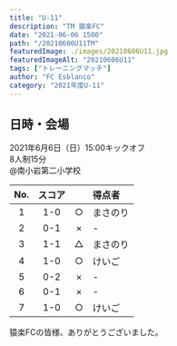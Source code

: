 ```yaml
---
title: "U-11"
description: "TM 猿楽FC"
date: "2021-06-06 1500"
path: "/20210606U11TM"
featuredImage: ./images/20210606U11.jpg
featuredImageAlt: "20210606U11"
tags: ["トレーニングマッチ"]
author: "FC Esblanco"
category: "2021年度U-11"
---
```


## 日時・会場

2021年6月6日（日）15:00キックオフ  
8人制15分  
@南小岩第二小学校

| No.| スコア |   | 得点者  |
|:--:|:------:|:-:|:--------|
| 1  | 1-0    | ○ |まさのり|
| 2  | 0-1    | × |-|
| 3  | 1-1    | △ |まさのり|
| 4  | 1-0    | ○ |けいご|
| 5  | 0-2    | × |-|
| 6  | 0-1    | × |-|
| 7  | 1-0    | ○ |けいご|

<script src="https://adm.shinobi.jp/s/f9835040bccb6582c56df68b8f5ecca7"></script>



猿楽FCの皆様、ありがとうございました。
